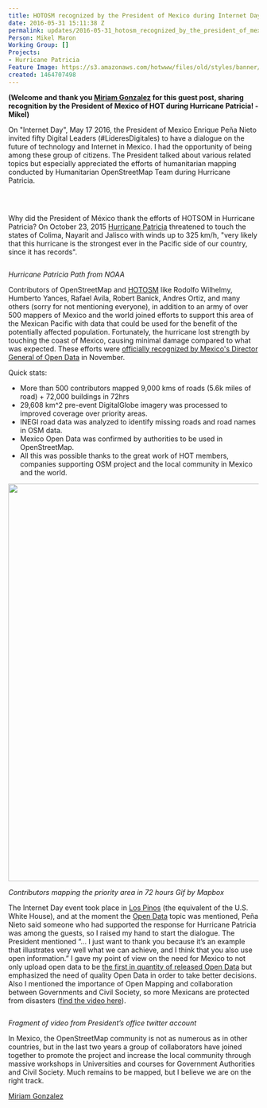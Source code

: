 ```yaml
---
title: HOTOSM recognized by the President of Mexico during Internet Day 2016
date: 2016-05-31 15:11:38 Z
permalink: updates/2016-05-31_hotosm_recognized_by_the_president_of_mexico_during_internet_day_2016
Person: Mikel Maron
Working Group: []
Projects:
- Hurricane Patricia
Feature Image: https://s3.amazonaws.com/hotwww/files/old/styles/banner/public/Citec1kXAAIfjc5.jpg
created: 1464707498
---
```


<p><strong>(Welcome and thank you&nbsp;<a href="https://twitter.com/mapanauta">Miriam Gonzalez</a>&nbsp;for this guest post, sharing recognition by the President of Mexico of HOT during Hurricane Patricia! -Mikel)</strong></p><p>On "Internet Day", May 17 2016, the President of Mexico Enrique Peña Nieto invited fifty Digital Leaders (#LideresDigitales) to have a dialogue on the future of technology and Internet in Mexico. I had the opportunity of being among these group of citizens. The President talked about various related topics but especially appreciated the efforts of humanitarian mapping conducted by Humanitarian OpenStreetMap Team during Hurricane Patricia.</p><p><img style="font-size: 13.008px; line-height: 1.538em;" src="http://blog.improve-osm.org/wp-content/uploads/2016/05/d%C3%ADa-del-internet_3-1.jpg" alt=""></p><p>&nbsp;</p><p>Why did the President of México thank the efforts of HOTSOM in Hurricane Patricia? On October 23, 2015 <a href="http://wiki.openstreetmap.org/wiki/2015_Hurricane_Patricia">Hurricane Patricia</a> threatened to touch the states of Colima, Nayarit and Jalisco with winds up to 325 km/h, "very likely that this hurricane is the strongest ever in the Pacific side of our country, since&nbsp;it has records".</p><p><img src="http://wiki.openstreetmap.org/w/images/3/33/235208W_NL_sm.gif" alt=""></p><p><em>Hurricane Patricia Path from NOAA</em></p><p>Contributors of OpenStreetMap and <a href="https://hotosm.org/projects/hurricane_patricia">HOTOSM</a> like Rodolfo Wilhelmy, Humberto Yances, Rafael Avila, Robert Banick, Andres Ortiz, and many others (sorry for not mentioning everyone), in addition to an army of over 500 mappers of Mexico and the world joined efforts to support this area of the Mexican Pacific with data that could be used for the benefit of the potentially affected population. Fortunately, the hurricane lost strength by touching the coast of Mexico, causing minimal damage compared to what was expected. These efforts were <a href="https://drive.google.com/file/d/0B1jqgLwknF63VFRONnhUVGdtYzg/view">officially recognized by Mexico's Director General of Open Data</a> in November.</p><p>Quick stats:</p><ul><li>More than 500 contributors mapped 9,000 kms of roads (5.6k miles of road) + 72,000 buildings in 72hrs</li><li>29,608 km^2 pre-event DigitalGlobe imagery was processed to improved coverage over priority areas.</li><li>INEGI road data was analyzed to identify missing roads and road names in OSM data.</li><li>Mexico Open Data was confirmed by authorities to be used in OpenStreetMap.</li><li>All this was possible thanks to the great work of HOT members, companies supporting OSM project and the local community in Mexico and the world.</li></ul><p><img src="https://cloud.githubusercontent.com/assets/371666/10736196/a8dcaaf4-7c31-11e5-87f8-e5a7bfa0c0ad.gif" alt="" width="800"></p><p><em>Contributors mapping the priority area in 72 hours Gif by Mapbox</em></p><p>The Internet Day event took place in <a href="https://en.wikipedia.org/wiki/Los_Pinos">Los Pinos</a> (the equivalent of the U.S. White House), and at the moment the <a href="http://www.dof.gob.mx/nota_detalle.php?codigo=5382838&amp;fecha=20/02/2015">Open Data</a> topic was mentioned, Peña Nieto said someone who had supported the response for Hurricane Patricia was among the guests, so I raised my hand to start the dialogue. The President mentioned “… I just want to thank you because it’s an example that illustrates very well what we can achieve, and I think that you also use open information.” I gave my point of view on the need for Mexico to not only upload open data to be <a href="http://odin.opendatawatch.com/">the first in quantity of released Open Data</a> but emphasized the need of quality Open Data in order to take better decisions. Also I mentioned the importance of Open Mapping and collaboration between Governments and Civil Society, so more Mexicans are protected from disasters (<a href="https://www.youtube.com/watch?v=voCHUrwiNU8&amp;feature=youtu.be">find the video here</a>).</p><p><img src="http://blog.improve-osm.org/wp-content/uploads/2016/05/Miriam_DiadelInternet.jpg" alt=""></p><p><em>Fragment of video from President’s office twitter account</em></p><p>In Mexico, the OpenStreetMap community is not as numerous as in other countries, but in the last two years a group of collaborators have joined together to promote the project and increase the local community through massive workshops in Universities and courses for Government Authorities and Civil Society. Much remains to be mapped, but I believe we are on the right track.</p><p><a href="https://twitter.com/mapanauta">Miriam Gonzalez</a></p>
